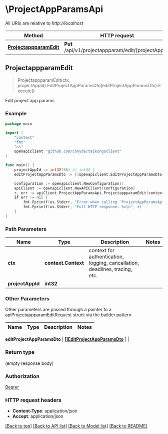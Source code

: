 # \ProjectAppParamsApi

All URIs are relative to *http://localhost*

Method | HTTP request | Description
------------- | ------------- | -------------
[**ProjectappparamEdit**](ProjectAppParamsApi.md#ProjectappparamEdit) | **Put** /api/v1/projectappparam/edit/{projectAppId} | Edit project app params



## ProjectappparamEdit

> ProjectappparamEdit(ctx, projectAppId).EditProjectAppParamsDto(editProjectAppParamsDto).Execute()

Edit project app params

### Example

```go
package main

import (
    "context"
    "fmt"
    "os"
    openapiclient "github.com/chnyda/taikungoclient"
)

func main() {
    projectAppId := int32(56) // int32 | 
    editProjectAppParamsDto := []openapiclient.EditProjectAppParamsDto{*openapiclient.NewEditProjectAppParamsDto()} // []EditProjectAppParamsDto |  (optional)

    configuration := openapiclient.NewConfiguration()
    apiClient := openapiclient.NewAPIClient(configuration)
    r, err := apiClient.ProjectAppParamsApi.ProjectappparamEdit(context.Background(), projectAppId).EditProjectAppParamsDto(editProjectAppParamsDto).Execute()
    if err != nil {
        fmt.Fprintf(os.Stderr, "Error when calling `ProjectAppParamsApi.ProjectappparamEdit``: %v\n", err)
        fmt.Fprintf(os.Stderr, "Full HTTP response: %v\n", r)
    }
}
```

### Path Parameters


Name | Type | Description  | Notes
------------- | ------------- | ------------- | -------------
**ctx** | **context.Context** | context for authentication, logging, cancellation, deadlines, tracing, etc.
**projectAppId** | **int32** |  | 

### Other Parameters

Other parameters are passed through a pointer to a apiProjectappparamEditRequest struct via the builder pattern


Name | Type | Description  | Notes
------------- | ------------- | ------------- | -------------

 **editProjectAppParamsDto** | [**[]EditProjectAppParamsDto**](EditProjectAppParamsDto.md) |  | 

### Return type

 (empty response body)

### Authorization

[Bearer](../README.md#Bearer)

### HTTP request headers

- **Content-Type**: application/json
- **Accept**: application/json

[[Back to top]](#) [[Back to API list]](../README.md#documentation-for-api-endpoints)
[[Back to Model list]](../README.md#documentation-for-models)
[[Back to README]](../README.md)

